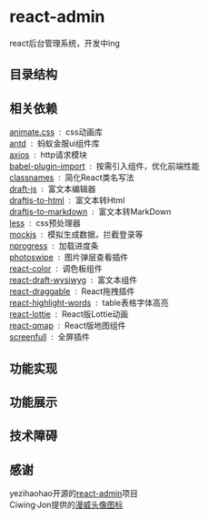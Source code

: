 # react-admin
react后台管理系统，开发中ing

## 目录结构  
## 相关依赖
[animate.css](https://github.com/daneden/animate.css) &nbsp;: &nbsp;css动画库  
[antd](https://ant.design/index-cn) &nbsp;: &nbsp;蚂蚁金服ui组件库  
[axios](https://github.com/axios/axios) &nbsp;: &nbsp;http请求模块  
[babel-plugin-import](https://github.com/ant-design/babel-plugin-import) &nbsp;: &nbsp;按需引入组件，优化前端性能  
[classnames](https://github.com/JedWatson/classnames) &nbsp;: &nbsp;简化React类名写法  
[draft-js](https://github.com/facebook/draft-js) &nbsp;: &nbsp;富文本编辑器    
[draftjs-to-html](https://github.com/jpuri/draftjs-to-html) &nbsp;: &nbsp;富文本转Html      
[draftjs-to-markdown](https://github.com/jpuri/draftjs-to-markdown) &nbsp;: &nbsp;富文本转MarkDown     
[less](https://github.com/less/less.js) &nbsp;: &nbsp;css预处理器       
[mockjs](http://mockjs.com/) &nbsp;: &nbsp;模拟生成数据，拦截登录等  
[nprogress](https://github.com/rstacruz/nprogress) &nbsp;: &nbsp;加载进度条    
[photoswipe](https://github.com/dimsemenov/photoswipe) &nbsp;: &nbsp;图片弹层查看插件  
[react-color](https://github.com/casesandberg/react-color) &nbsp;: &nbsp;调色板组件   
[react-draft-wysiwyg](https://github.com/jpuri/react-draft-wysiwyg) &nbsp;: &nbsp;富文本组件   
[react-draggable](https://github.com/mzabriskie/react-draggable) &nbsp;: &nbsp;React拖拽插件     
[react-highlight-words](https://github.com/bvaughn/react-highlight-words) &nbsp;: &nbsp;table表格字体高亮    
[react-lottie](https://github.com/chenqingspring/react-lottie) &nbsp;: &nbsp;React版Lottie动画  
[react-qmap](https://github.com/yezihaohao/react-qmap) &nbsp;: &nbsp;React版地图组件  
[screenfull](https://github.com/sindresorhus/screenfull.js/) &nbsp;: &nbsp;全屏插件  

## 功能实现 

## 功能展示 

## 技术障碍

## 感谢
yezihaohao开源的[react-admin](https://github.com/yezihaohao/react-admin)项目  
Ciwing·Jon提供的[漫威头像图标](https://www.iconfont.cn/collections/detail?cid=15515)